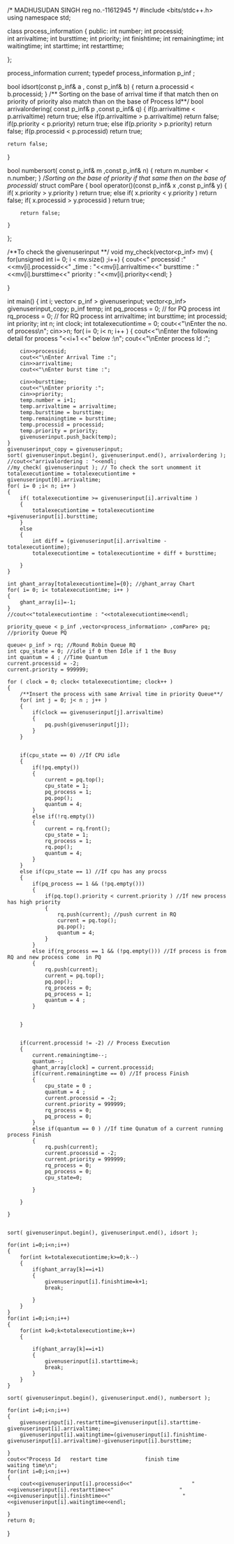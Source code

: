 /* MADHUSUDAN SINGH reg no.-11612945 */
#include <bits/stdc++.h>
using namespace std;

class process_information
{
	public:
	int number;
	int processid;  
	int arrivaltime; 
	int bursttime;
	int priority; 
	int finishtime; 
	int remainingtime;
	int waitingtime; 
	int starttime; 
	int restarttime;

};

 process_information current;
typedef  process_information p_inf ;

bool idsort(const p_inf& a , const p_inf& b)
{
	return a.processid < b.processid;
}
/** Sorting on the base of arrival time if that match then on priority of priority also  match than on the base of Process Id**/
bool arrivalordering( const p_inf& p ,const p_inf& q)
{
	if(p.arrivaltime < p.arrivaltime)
		return true;
	else if(p.arrivaltime > p.arrivaltime)
		return false;
	if(p.priority < p.priority)
		return true;
	else if(p.priority > p.priority)
		return false;
	if(p.processid < p.processid)
		return true;

	return false;
}


bool numbersort( const p_inf& m ,const p_inf& n)
{
	return m.number < n.number;
}
/*Sorting on the base of priority if that same then on the base of processid*/
struct comPare
{
	bool operator()(const p_inf& x ,const p_inf& y)
	{
		if( x.priority > y.priority )
			return true;
		else if( x.priority < y.priority )
			return false;
		if( x.processid > y.processid )
			return true;

		return false;
		
	}
	
};

/**To check the givenuserinput **/
void my_check(vector<p_inf> mv)
{
	for(unsigned int i= 0; i < mv.size() ;i++)
	{
		cout<<" processid :"<<mv[i].processid<<" _time : "<<mv[i].arrivaltime<<" bursttime : "<<mv[i].bursttime<<" priority : "<<mv[i].priority<<endl;
	}

}

int main()
{
	int i;
	vector< p_inf > givenuserinput;
	vector<p_inf> givenuserinput_copy;
	p_inf temp;
	int pq_process = 0; // for PQ process
	int rq_process = 0; // for RQ process
	int arrivaltime;
	int bursttime;
	int processid;
	int priority;
	int n;
	int clock;
	int totalexecutiontime = 0;
	cout<<"\nEnter the no. of process\n";
	cin>>n;
	for( i= 0; i< n; i++ )
	{
		cout<<"\nEnter the following detail for process  "<<i+1 <<"  below :\n";
		cout<<"\nEnter process Id :";
		
		cin>>processid;
		cout<<"\nEnter Arrival Time :";
		cin>>arrivaltime;
		cout<<"\nEnter burst time :";
		
		cin>>bursttime;
		cout<<"\nEnter priority :";
		cin>>priority;
		temp.number = i+1;
		temp.arrivaltime = arrivaltime;
		temp.bursttime = bursttime;
		temp.remainingtime = bursttime;
		temp.processid = processid;
		temp.priority = priority;
		givenuserinput.push_back(temp);
	}
	givenuserinput_copy = givenuserinput;
	sort( givenuserinput.begin(), givenuserinput.end(), arrivalordering );
    //cout<<"arrivalordering : "<<endl;
    //my_check( givenuserinput ); // To check the sort unomment it
    totalexecutiontime = totalexecutiontime + givenuserinput[0].arrivaltime;
    for( i= 0 ;i< n; i++ )
    {
    	if( totalexecutiontime >= givenuserinput[i].arrivaltime )
    	{
    		totalexecutiontime = totalexecutiontime +givenuserinput[i].bursttime;
    	}
    	else
    	{
    		int diff = (givenuserinput[i].arrivaltime - totalexecutiontime);
    		totalexecutiontime = totalexecutiontime + diff + bursttime;

    	}
    }

	int ghant_array[totalexecutiontime]={0}; //ghant_array Chart
	for( i= 0; i< totalexecutiontime; i++ )
	{
		ghant_array[i]=-1;
	}
	//cout<<"totalexecutiontime : "<<totalexecutiontime<<endl;

	priority_queue < p_inf ,vector<process_information> ,comPare> pq; //priority Queue PQ

	queue< p_inf > rq; //Round Robin Queue RQ
	int cpu_state = 0; //idle if 0 then Idle if 1 the Busy
	int quantum = 4 ; //Time Quantum
	current.processid = -2;
	current.priority = 999999;

	for ( clock = 0; clock< totalexecutiontime; clock++ )
	{
		/**Insert the process with same Arrival time in priority Queue**/
		for( int j = 0; j< n ; j++ )
		{
			if(clock == givenuserinput[j].arrivaltime)
			{
				pq.push(givenuserinput[j]);
			}
		}
		

		if(cpu_state == 0) //If CPU idle
		{
			if(!pq.empty())
			{
				current = pq.top();
				cpu_state = 1;
				pq_process = 1;
				pq.pop();
				quantum = 4; 
			}
			else if(!rq.empty())
			{
				current = rq.front();
				cpu_state = 1;
				rq_process = 1;
				rq.pop();
				quantum = 4;
			}
		}
		else if(cpu_state == 1) //If cpu has any procss
		{
			if(pq_process == 1 && (!pq.empty()))
			{
				if(pq.top().priority < current.priority ) //If new process has high priority
				{
					rq.push(current); //push current in RQ
					current = pq.top();
					pq.pop();
					quantum = 4; 
				}
			}
			else if(rq_process == 1 && (!pq.empty())) //If process is from RQ and new process come  in PQ
			{
				rq.push(current);
				current = pq.top();
				pq.pop();
				rq_process = 0;
				pq_process = 1;
				quantum = 4 ;
			}
			

		}


		if(current.processid != -2) // Process Execution
		{
			current.remainingtime--;
			quantum--;
			ghant_array[clock] = current.processid;
			if(current.remainingtime == 0) //If process Finish
			{
				cpu_state = 0 ;
				quantum = 4 ;
				current.processid = -2;
				current.priority = 999999;
				rq_process = 0;
				pq_process = 0;
			}
			else if(quantum == 0 ) //If time Qunatum of a current running process Finish
			{
				rq.push(current);
				current.processid = -2;
				current.priority = 999999;
				rq_process = 0;
				pq_process = 0;
				cpu_state=0;

			}

		}
		
	}


	sort( givenuserinput.begin(), givenuserinput.end(), idsort );
	
	for(int i=0;i<n;i++)
	{
		for(int k=totalexecutiontime;k>=0;k--)
		{
			if(ghant_array[k]==i+1)
			{
				givenuserinput[i].finishtime=k+1;
				break;

			}
		}
	}
	for(int i=0;i<n;i++)
	{
		for(int k=0;k<totalexecutiontime;k++)
		{

			if(ghant_array[k]==i+1)
			{
				givenuserinput[i].starttime=k;
				break;
			}
		}
	}
	
	sort( givenuserinput.begin(), givenuserinput.end(), numbersort );

	for(int i=0;i<n;i++)
	{
		givenuserinput[i].restarttime=givenuserinput[i].starttime-givenuserinput[i].arrivaltime;
		givenuserinput[i].waitingtime=(givenuserinput[i].finishtime-givenuserinput[i].arrivaltime)-givenuserinput[i].bursttime;

	}
	cout<<"Process Id   restart time            finish time            waiting time\n";
	for(int i=0;i<n;i++)
	{
		cout<<givenuserinput[i].processid<<"                   "<<givenuserinput[i].restarttime<<"                     "<<givenuserinput[i].finishtime<<"                       "<<givenuserinput[i].waitingtime<<endl;
		
	}	
	return 0;
}
